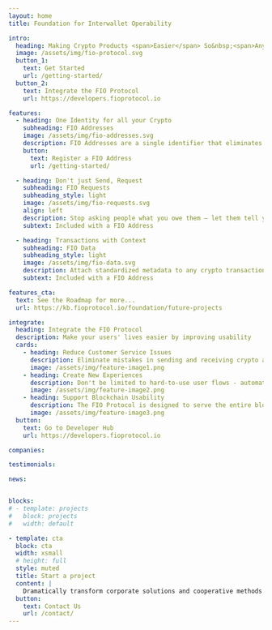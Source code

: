 ```yaml
---
layout: home
title: Foundation for Interwallet Operability

intro:
  heading: Making Crypto Products <span>Easier</span> So&nbsp;<span>Anyone</span>&nbsp;Can Use Them
  image: /assets/img/fio-protocol.svg
  button_1:
    text: Get Started
    url: /getting-started/
  button_2:
    text: Integrate the FIO Protocol
    url: https://developers.fioprotocol.io

features:
  - heading: One Identity for all your Crypto
    subheading: FIO Addresses
    image: /assets/img/fio-addresses.svg
    description: FIO Addresses are a single identifier that eliminates the need to see, or even know about, blockchain public addresses. It’s simple to register, easy to use, and works with every token/coin automatically.
    button:
      text: Register a FIO Address
      url: /getting-started/

  - heading: Don't just Send, Request
    subheading: FIO Requests
    subheading_style: light
    image: /assets/img/fio-requests.svg
    align: left
    description: Stop asking people what you owe them – let them tell you. Enjoy in-app requests for funds, done in an encrypted and private manner – specify the type and amount and eliminate confusion for the sender
    subtext: Included with a FIO Address

  - heading: Transactions with Context
    subheading: FIO Data
    subheading_style: light
    image: /assets/img/fio-data.svg
    description: Attach standardized metadata to any crypto transaction, ranging from a simple note to structured data like an order card or invoice. Remember the “why” behind every transaction
    subtext: Included with a FIO Address

features_cta: 
  text: See the Roadmap for more...
  url: https://kb.fioprotocol.io/foundation/future-projects

integrate:
  heading: Integrate the FIO Protocol
  description: Make your users' lives easier by improving usability
  cards:
    - heading: Reduce Customer Service Issues
      description: Eliminate mistakes in sending and receiving crypto and focus on your core product
      image: /assets/img/feature-image1.png
    - heading: Create New Experiences
      description: Don't be limited to hard-to-use user flows - automate the pain away
      image: /assets/img/feature-image2.png
    - heading: Support Blockchain Usability
      description: The FIO Protocol is designed to serve the entire blockchain ecosystem, join the cause!
      image: /assets/img/feature-image3.png
  button:
    text: Go to Developer Hub
    url: https://developers.fioprotocol.io

companies:

testimonials:

news:


blocks:
# - template: projects
#   block: projects
#   width: default

- template: cta
  block: cta
  width: xsmall
  # height: full
  style: muted
  title: Start a project
  content: | 
    Dramatically transform corporate solutions and cooperative methods of empowerment. Globally engineer web-enabled testing procedures.
  button:
    text: Contact Us
    url: /contact/
---
```

